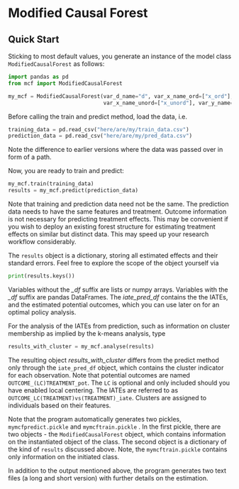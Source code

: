 # Modified Causal Forest

## Quick Start

Sticking to most default values, you generate an instance of the model class `ModifiedCausalForest` as follows:

```python
import pandas as pd
from mcf import ModifiedCausalForest

my_mcf = ModifiedCausalForest(var_d_name="d", var_x_name_ord=["x_ord"],
                              var_x_name_unord=["x_unord"], var_y_name=["y"])
```
Before calling the train and predict method, load the data, i.e.

```python
training_data = pd.read_csv("here/are/my/train_data.csv")
prediction_data = pd.read_csv("here/are/my/pred_data.csv")
```
Note the difference to earlier versions where the data was passed over in form of a path.

Now, you are ready to train and predict:

```python
my_mcf.train(training_data)
results = my_mcf.predict(prediction_data)
```
Note that training and prediction data need not be the same. The prediction data needs to have the same features and treatment. Outcome information is not necessary for predicting treatment effects. This may be convenient if you wish to deploy an existing forest structure for estimating treatment effects on similar but distinct data. This may speed up your research workflow considerably. 

The ``results`` object is a dictionary, storing all estimated effects and their standard errors. Feel free to explore the scope of the object yourself via

```python
print(results.keys())
```
Variables without the *_df* suffix are lists or numpy arrays. Variables with the *_df* suffix are pandas DataFrames. The *iate_pred_df* contains the the IATEs, and the estimated potential outcomes, which you can use later on for an optimal policy analysis.

For the analysis of the IATEs from prediction, such as information on cluster membership as implied by the k-means analysis, type

```python
results_with_cluster = my_mcf.analyse(results)
```

The resulting object *results_with_cluster* differs from the predict method only through the ``iate_pred_df`` object, which contains the cluster indicator for each observation.  Note that potential outcomes are named ``OUTCOME_(LC)TREATMENT_pot``. The ``LC`` is optional and only included should you have enabled local centering. The IATEs are referred to as ``OUTCOME_LC(TREATMENT)vs(TREATMENT)_iate``. Clusters are assigned to individuals based on their features.

Note that the program automatically generates two pickles, ``mymcfpredict.pickle`` and ``mymcftrain.pickle`` . In the first pickle, there are two objects - the ``ModifiedCausalForest`` object, which contains information on the instantiated object of the class. The second object is a dictionary of the kind of ``results`` discussed above. Note, the ``mymcftrain.pickle`` contains only information on the initiated class.

In addition to the output mentioned above, the program generates two text files (a long and short version) with further details on the estimation.
